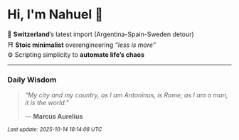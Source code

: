 # Hi, I'm Nahuel :tiger:

📍 **Switzerland**’s latest import (Argentina-Spain-Sweden detour)  
⛩️ **Stoic minimalist** overengineering *“less is more”*  
⚙️ Scripting simplicity to **automate life’s chaos**

---

### Daily Wisdom
> _"My city and my country, as I am Antoninus, is Rome; as I am a man, it is the world."_  
>
> — **Marcus Aurelius**

<sub>*Last update: 2025-10-14 18:14:08 UTC*</sub>

